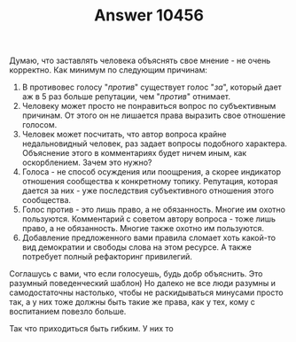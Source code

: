 ﻿---
title: "Answer 10456"
se.owner.user_id: 386204
se.owner.display_name: "SmellyNS"
se.owner.link: "https://ru.meta.stackoverflow.com/users/386204/smellyns"
se.answer_id: 10456
se.question_id: 277
se.post_type: answer
se.score: 0
se.is_accepted: False
---
<p>Думаю, что заставлять человека объяснять свое мнение - не очень корректно. Как минимум по следующим причинам:</p>

<ol>
<li>В противовес голосу "<em>против</em>" существует голос "<em>за</em>", который дает аж в 5 раз больше репутации, чем "<em>против</em>" отнимает. </li>
<li>Человеку может просто не понравиться вопрос по субъективным причинам. От этого он не лишается права выразить свое отношение голосом.</li>
<li>Человек может посчитать, что автор вопроса крайне недальновидный человек, раз задает вопросы подобного характера. Объяснение этого в комментариях будет ничем иным, как оскорблением. Зачем это нужно?</li>
<li>Голоса - не способ осуждения или поощрения, а скорее индикатор отношения сообщества к конкретному топику. Репутация, которая дается за них - уже последствия субъективного отношения этого сообщества.</li>
<li>Голос против - это лишь право, а не обязанность. Многие им охотно пользуются. Комментарий с советом автору вопроса - тоже лишь право, а не обязанность. Многие также охотно им пользуются.</li>
<li>Добавление предложенного вами правила сломает хоть какой-то вид демократии и свободы слова на этом ресурсе. А также потребует полный рефакторинг привилегий. </li>
</ol>

<p>Соглашусь с вами, что если голосуешь, будь добр объяснить. Это разумный поведенческий шаблон) Но далеко не все люди разумны и самодостаточны настолько, чтобы не раскидываться минусами просто так, а у них тоже должны быть такие же права, как у тех, кому с воспитанием повезло больше. </p>

<p>Так что приходиться быть гибким. У них то</p>
